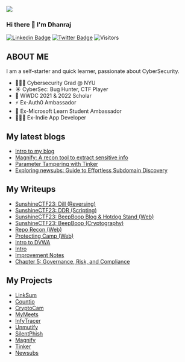 <a href="https://www.youtube.com/codingpotter"><img align="center" src="https://raw.githubusercontent.com/dhanrajdc7/dhanrajdc7/main/images/back.png"/></a>

### Hi there 👋 I'm Dhanraj

[![Linkedin Badge](https://img.shields.io/badge/-heydc7-blue?style=plastic-square&logo=Linkedin&logoColor=white&link=https://www.linkedin.com/in/heydc7/)](https://www.linkedin.com/in/heydc7/)
[![Twitter Badge](https://img.shields.io/badge/-heydc7-blue?style=plastic-square&logo=twitter&logoColor=white&link=https://www.twitter.com/heydc7)](https://www.twitter.com/heydc7)
![Visitors](https://api.visitorbadge.io/api/visitors?path=https%3A%2F%2Fgithub.com%2Fheydc7%2F&label=Visitors&countColor=%23263759&style=flat)


## ABOUT ME
I am a self-starter and quick learner, passionate about CyberSecurity.

- 👨🏻‍🎓 Cybersecurity Grad @ NYU
- ☀️ CyberSec: Bug Hunter, CTF Player
- 🍎 WWDC 2021 & 2022 Scholar
- ⚡️ Ex-Auth0 Ambassador
- 🌟 Ex-Microsoft Learn Student Ambassador
- 👨🏻‍💻 Ex-Indie App Developer 

## My latest blogs
<!-- BLOG:START -->
* [Intro to my blog](https://dhanrajchavan.com/blog/intro/)
* [Magnify: A recon tool to extract sensitive info](https://dhanrajchavan.com/blog/intro-to-magnify/)
* [Parameter Tampering with Tinker](https://dhanrajchavan.com/blog/parameter-tampering-with-tinker/)
* [Exploring newsubs: Guide to Effortless Subdomain Discovery](https://dhanrajchavan.com/blog/exploring-newsubs/)
<!-- BLOG:END -->

## My Writeups
<!-- WRITEUPS:START -->
* [SunshineCTF23: Dill (Reversing)](https://dhanrajchavan.com/writeups/sunshine-ctf-2023/reversing/)
* [SunshineCTF23: DDR (Scripting)](https://dhanrajchavan.com/writeups/sunshine-ctf-2023/scripting/)
* [SunshineCTF23: BeepBoop Blog & Hotdog Stand (Web)](https://dhanrajchavan.com/writeups/sunshine-ctf-2023/web/)
* [SunshineCTF23: BeepBoop (Cryptography)](https://dhanrajchavan.com/writeups/sunshine-ctf-2023/crypto/)
* [Repo Recon (Web)](https://dhanrajchavan.com/writeups/snyk-ctf-2023/repo-recon/)
* [Protecting Camp (Web)](https://dhanrajchavan.com/writeups/snyk-ctf-2023/protecting-camp/)
* [Intro to DVWA](https://dhanrajchavan.com/writeups/dvwa/intro/)
* [Intro](https://dhanrajchavan.com/writeups/security-plus/intro/)
* [Improvement Notes](https://dhanrajchavan.com/writeups/security-plus/notes/)
* [Chapter 5: Governance, Risk, and Compliance](https://dhanrajchavan.com/writeups/security-plus/chapter5/)
<!-- WRITEUPS:END -->

## My Projects
<!-- PROJECTS:START -->
* [LinkSum](https://dhanrajchavan.com/projects/linksum/)
* [Countio](https://dhanrajchavan.com/projects/countio/)
* [CryptoCam](https://dhanrajchavan.com/projects/cryptocam/)
* [MyMeets](https://dhanrajchavan.com/projects/mymeets/)
* [InfyTracer](https://dhanrajchavan.com/projects/infytracer/)
* [Unmutify](https://dhanrajchavan.com/projects/unmutify/)
* [SilentPhish](https://dhanrajchavan.com/projects/silentphish/)
* [Magnify](https://dhanrajchavan.com/projects/magnify/)
* [Tinker](https://dhanrajchavan.com/projects/tinker/)
* [Newsubs](https://dhanrajchavan.com/projects/newsubs/)
<!-- PROJECTS:END -->


